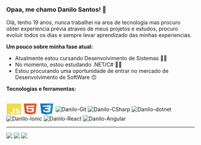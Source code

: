 ### Opaa, me chamo Danilo Santos! 👋

Olá, tenho 19 anos, nunca trabalhei na area de tecnologia mas procuro obter experiencia prévia atraves de meus projetos e estudos, procuro evoluir todos os dias e sempre levar aprendizado das minhas experiencias. 

**Um pouco sobre minha fase atual:**

 * Atualmente estou cursando Desenvolvimento de Sistemas 🧑‍💻
 * No momento, estou estudando .NET/C# 😮‍💨
 * Estou procurando uma oportunidade de entrar no mercado de Desenvolvimento de SoftWare 🙃
 
 **Tecnologias e ferramentas:**

<div style="display: inline_block"><br>
  <img align="center" alt="Danilo-Js" height="30" width="40" src="https://raw.githubusercontent.com/devicons/devicon/master/icons/javascript/javascript-plain.svg">
  <img align="center" alt="Danilo-HTML" height="30" width="40" src="https://raw.githubusercontent.com/devicons/devicon/master/icons/html5/html5-original.svg">
  <img align="center" alt="Danilo-CSS" height="30" width="40" src="https://raw.githubusercontent.com/devicons/devicon/master/icons/css3/css3-original.svg">
  <img align="center" alt="Danilo-Git" height="30" width="40" src="https://cdn.jsdelivr.net/gh/devicons/devicon/icons/git/git-original.svg" />
  <img align="center" alt="Danilo-CSharp" height="30" width="40" src="https://icongr.am/devicon/csharp-original.svg?size=120&color=currentColor">
  <img align="center" alt="Danilo-dotnet" height="30" width="40" src="https://cdn.jsdelivr.net/gh/devicons/devicon/icons/dot-net/dot-net-original-wordmark.svg" />
  <img align="center" alt="Danilo-Ionic" height="30" width="40" src="https://cdn.jsdelivr.net/gh/devicons/devicon/icons/ionic/ionic-original.svg" />
  <img align="center" alt="Danilo-React" height="30" width="40" src="https://cdn.jsdelivr.net/gh/devicons/devicon/icons/react/react-original.svg" />
  <img align="center" alt="Danilo-Angular" height="30" width="40" src="https://cdn.jsdelivr.net/gh/devicons/devicon/icons/angularjs/angularjs-plain.svg" />
    </div>
  
  <hr>
  <div>
   <a href = "mailto:daanilocarvalho712@gmail.com"><img src="https://img.shields.io/badge/-Gmail-%23333?style=for-the-badge&logo=gmail&logoColor=white" target="_blank"></a>
   <a href="https://www.linkedin.com/in/danilo-santos-ds/" target="_blank"><img src="https://img.shields.io/badge/-LinkedIn-%230077B5?style=for-the-badge&logo=linkedin&logoColor=white" target="_blank"></a> 
    <a href="https://instagram.com/danilosantos_z" target="blank"><img src="https://img.shields.io/badge/-Instagram-%23E4405F?style=for-the-badge&logo=instagram&logoColor=white" target="blank"></a>
    
  
    
  </div>    
